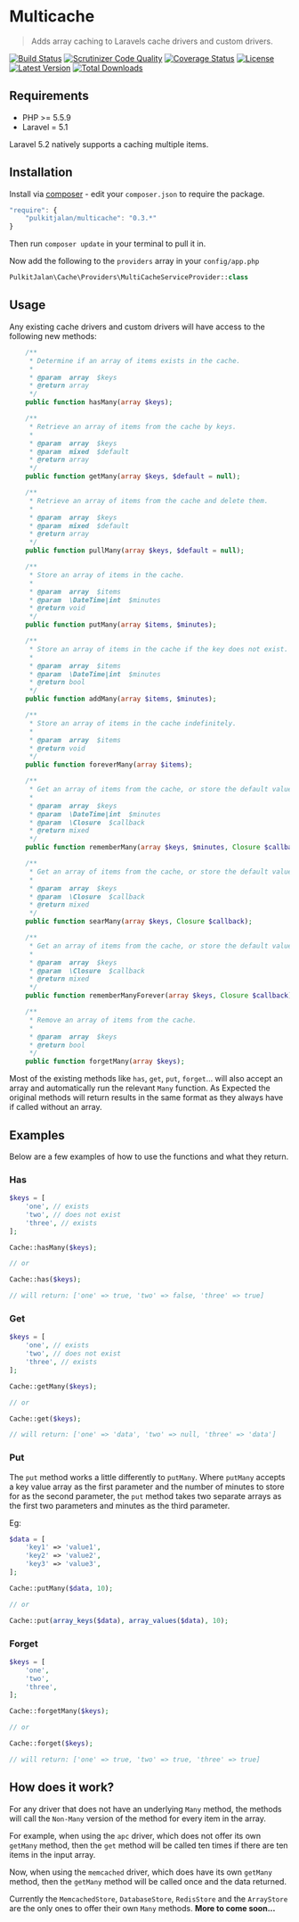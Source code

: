Multicache
=========

> Adds array caching to Laravels cache drivers and custom drivers.

[![Build Status](http://img.shields.io/travis/pulkitjalan/multicache.svg?style=flat-square)](https://travis-ci.org/pulkitjalan/multicache)
[![Scrutinizer Code Quality](http://img.shields.io/scrutinizer/g/pulkitjalan/multicache/master.svg?style=flat-square)](https://scrutinizer-ci.com/g/pulkitjalan/multicache/)
[![Coverage Status](https://img.shields.io/scrutinizer/coverage/g/pulkitjalan/multicache/master.svg?style=flat-square)](https://scrutinizer-ci.com/g/pulkitjalan/multicache/code-structure/master)
[![License](http://img.shields.io/badge/license-MIT-brightgreen.svg?style=flat-square)](http://www.opensource.org/licenses/MIT)
[![Latest Version](http://img.shields.io/packagist/v/pulkitjalan/multicache.svg?style=flat-square)](https://packagist.org/packages/pulkitjalan/multicache)
[![Total Downloads](https://img.shields.io/packagist/dt/pulkitjalan/multicache.svg?style=flat-square)](https://packagist.org/packages/pulkitjalan/multicache)

## Requirements

- PHP >= 5.5.9
- Laravel = 5.1

Laravel 5.2 natively supports a caching multiple items.

## Installation

Install via [composer](https://getcomposer.org/) - edit your `composer.json` to require the package.

```js
"require": {
    "pulkitjalan/multicache": "0.3.*"
}
```

Then run `composer update` in your terminal to pull it in.

Now add the following to the `providers` array in your `config/app.php`

```php
PulkitJalan\Cache\Providers\MultiCacheServiceProvider::class
```

## Usage

Any existing cache drivers and custom drivers will have access to the following new methods:

```php
    /**
     * Determine if an array of items exists in the cache.
     *
     * @param  array  $keys
     * @return array
     */
    public function hasMany(array $keys);

    /**
     * Retrieve an array of items from the cache by keys.
     *
     * @param  array  $keys
     * @param  mixed  $default
     * @return array
     */
    public function getMany(array $keys, $default = null);

    /**
     * Retrieve an array of items from the cache and delete them.
     *
     * @param  array  $keys
     * @param  mixed  $default
     * @return array
     */
    public function pullMany(array $keys, $default = null);

    /**
     * Store an array of items in the cache.
     *
     * @param  array  $items
     * @param  \DateTime|int  $minutes
     * @return void
     */
    public function putMany(array $items, $minutes);

    /**
     * Store an array of items in the cache if the key does not exist.
     *
     * @param  array  $items
     * @param  \DateTime|int  $minutes
     * @return bool
     */
    public function addMany(array $items, $minutes);

    /**
     * Store an array of items in the cache indefinitely.
     *
     * @param  array  $items
     * @return void
     */
    public function foreverMany(array $items);

    /**
     * Get an array of items from the cache, or store the default value.
     *
     * @param  array  $keys
     * @param  \DateTime|int  $minutes
     * @param  \Closure  $callback
     * @return mixed
     */
    public function rememberMany(array $keys, $minutes, Closure $callback);

    /**
     * Get an array of items from the cache, or store the default value forever.
     *
     * @param  array  $keys
     * @param  \Closure  $callback
     * @return mixed
     */
    public function searMany(array $keys, Closure $callback);

    /**
     * Get an array of items from the cache, or store the default value forever.
     *
     * @param  array  $keys
     * @param  \Closure  $callback
     * @return mixed
     */
    public function rememberManyForever(array $keys, Closure $callback);

    /**
     * Remove an array of items from the cache.
     *
     * @param  array  $keys
     * @return bool
     */
    public function forgetMany(array $keys);
```

Most of the existing methods like `has`, `get`, `put`, `forget`... will also accept an array and automatically run the relevant `Many` function. As Expected the original methods will return results in the same format as they always have if called without an array.

## Examples

Below are a few examples of how to use the functions and what they return.

### Has

```php
$keys = [
    'one', // exists
    'two', // does not exist
    'three', // exists
];

Cache::hasMany($keys);

// or

Cache::has($keys);

// will return: ['one' => true, 'two' => false, 'three' => true]
```

### Get

```php
$keys = [
    'one', // exists
    'two', // does not exist
    'three', // exists
];

Cache::getMany($keys);

// or

Cache::get($keys);

// will return: ['one' => 'data', 'two' => null, 'three' => 'data']
```

### Put

The `put` method works a little differently to `putMany`. Where `putMany` accepts a key value array as the first parameter and the number of minutes to store for as the second parameter, the `put` method takes two separate arrays as the first two parameters and minutes as the third parameter.

Eg:

```php
$data = [
    'key1' => 'value1',
    'key2' => 'value2',
    'key3' => 'value3',
];

Cache::putMany($data, 10);

// or

Cache::put(array_keys($data), array_values($data), 10);
```

### Forget

```php
$keys = [
    'one',
    'two',
    'three',
];

Cache::forgetMany($keys);

// or

Cache::forget($keys);

// will return: ['one' => true, 'two' => true, 'three' => true]
```

## How does it work?

For any driver that does not have an underlying `Many` method, the methods will call the `Non-Many` version of the method for every item in the array.

For example, when using the `apc` driver, which does not offer its own `getMany` method, then the `get` method will be called ten times if there are ten items in the input array.

Now, when using the `memcached` driver, which does have its own `getMany` method, then the `getMany` method will be called once and the data returned.

Currently the `MemcachedStore`, `DatabaseStore`, `RedisStore` and the `ArrayStore` are the only ones to offer their own `Many` methods. **More to come soon...**
